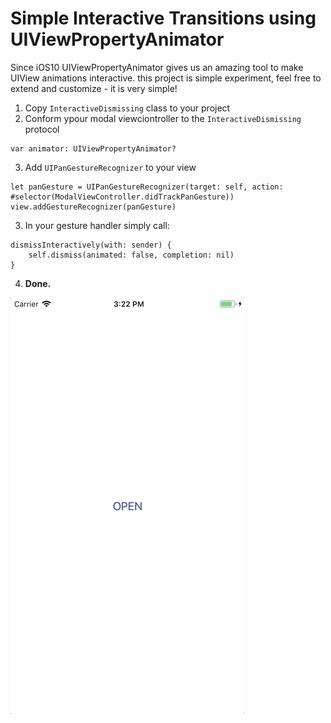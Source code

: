 #  Simple Interactive Transitions using UIViewPropertyAnimator

Since iOS10 UIViewPropertyAnimator gives us an amazing tool to make UIView animations interactive.
this project is simple experiment, feel free to extend and customize - it is very simple!

1. Copy `InteractiveDismissing` class to your project
2. Conform ypour modal viewciontroller to the `InteractiveDismissing` protocol
```
var animator: UIViewPropertyAnimator?
```

3. Add `UIPanGestureRecognizer` to your view 

```
let panGesture = UIPanGestureRecognizer(target: self, action: #selector(ModalViewController.didTrackPanGesture))
view.addGestureRecognizer(panGesture)
```

3. In your gesture handler simply call:  
```
dismissInteractively(with: sender) {
	self.dismiss(animated: false, completion: nil)
}
```

4. __Done.__

![](animation.gif)


